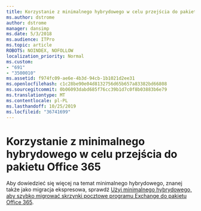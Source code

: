 ```yaml
---
title: Korzystanie z minimalnego hybrydowego w celu przejścia do pakietu Office 365
ms.author: dstrome
author: dstrome
manager: dansimp
ms.date: 5/3/2018
ms.audience: ITPro
ms.topic: article
ROBOTS: NOINDEX, NOFOLLOW
localization_priority: Normal
ms.custom:
- "691"
- "3500010"
ms.assetid: f974fc09-ae6e-4b3d-94cb-1b1021d2ee31
ms.openlocfilehash: c1c28be90e04d8132756d65b657a83382bd66808
ms.sourcegitcommit: 0b06093dabd685f76cc39b1d7c0f8b03883b6e79
ms.translationtype: MT
ms.contentlocale: pl-PL
ms.lasthandoff: 10/25/2019
ms.locfileid: "36741699"
---
```

# <a name="using-minimal-hybrid-to-move-to-office-365"></a>Korzystanie z minimalnego hybrydowego w celu przejścia do pakietu Office 365

Aby dowiedzieć się więcej na temat minimalnego hybrydowego, znanej także jako migracja ekspresowa, sprawdź [Użyj minimalnego hybrydowego, aby szybko migrować skrzynki pocztowe programu Exchange do pakietu Office 365](https://docs.microsoft.com/Exchange/mailbox-migration/use-minimal-hybrid-to-quickly-migrate).
